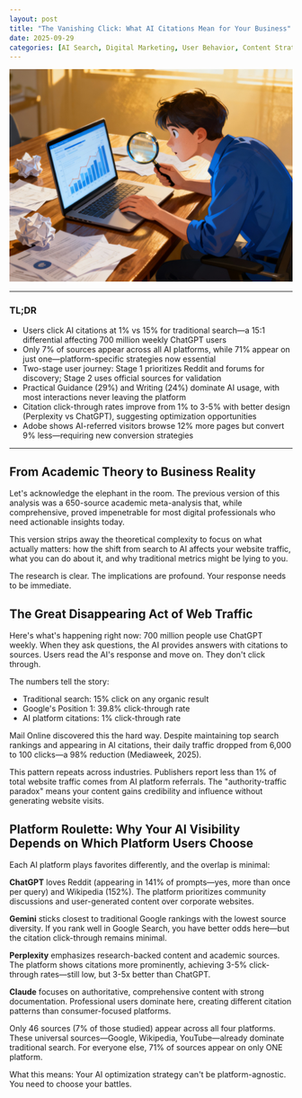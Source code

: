 ```yaml
---
layout: post
title: "The Vanishing Click: What AI Citations Mean for Your Business"
date: 2025-09-29
categories: [AI Search, Digital Marketing, User Behavior, Content Strategy, Traffic Analysis]
---
```


![User browsing AI citations and Google Search results](https://raw.githubusercontent.com/dr-robert-li/jekyll-blog/main/images/user-disco.jpg)

---

### TL;DR

* Users click AI citations at 1% vs 15% for traditional search—a 15:1 differential affecting 700 million weekly ChatGPT users
* Only 7% of sources appear across all AI platforms, while 71% appear on just one—platform-specific strategies now essential
* Two-stage user journey: Stage 1 prioritizes Reddit and forums for discovery; Stage 2 uses official sources for validation
* Practical Guidance (29%) and Writing (24%) dominate AI usage, with most interactions never leaving the platform
* Citation click-through rates improve from 1% to 3-5% with better design (Perplexity vs ChatGPT), suggesting optimization opportunities
* Adobe shows AI-referred visitors browse 12% more pages but convert 9% less—requiring new conversion strategies

---

## From Academic Theory to Business Reality

Let's acknowledge the elephant in the room. The previous version of this analysis was a 650-source academic meta-analysis that, while comprehensive, proved impenetrable for most digital professionals who need actionable insights today.

This version strips away the theoretical complexity to focus on what actually matters: how the shift from search to AI affects your website traffic, what you can do about it, and why traditional metrics might be lying to you.

The research is clear. The implications are profound. Your response needs to be immediate.

## The Great Disappearing Act of Web Traffic

Here's what's happening right now: 700 million people use ChatGPT weekly. When they ask questions, the AI provides answers with citations to sources. Users read the AI's response and move on. They don't click through.

The numbers tell the story:
- Traditional search: 15% click on any organic result
- Google's Position 1: 39.8% click-through rate
- AI platform citations: 1% click-through rate

Mail Online discovered this the hard way. Despite maintaining top search rankings and appearing in AI citations, their daily traffic dropped from 6,000 to 100 clicks—a 98% reduction (Mediaweek, 2025).

This pattern repeats across industries. Publishers report less than 1% of total website traffic comes from AI platform referrals. The "authority-traffic paradox" means your content gains credibility and influence without generating website visits.

## Platform Roulette: Why Your AI Visibility Depends on Which Platform Users Choose

Each AI platform plays favorites differently, and the overlap is minimal:

**ChatGPT** loves Reddit (appearing in 141% of prompts—yes, more than once per query) and Wikipedia (152%). The platform prioritizes community discussions and user-generated content over corporate websites.

**Gemini** sticks closest to traditional Google rankings with the lowest source diversity. If you rank well in Google Search, you have better odds here—but the citation click-through remains minimal.

**Perplexity** emphasizes research-backed content and academic sources. The platform shows citations more prominently, achieving 3-5% click-through rates—still low, but 3-5x better than ChatGPT.

**Claude** focuses on authoritative, comprehensive content with strong documentation. Professional users dominate here, creating different citation patterns than consumer-focused platforms.

Only 46 sources (7% of those studied) appear across all four platforms. These universal sources—Google, Wikipedia, YouTube—already dominate traditional search. For everyone else, 71% of sources appear on only ONE platform.

What this means: Your AI optimization strategy can't be platform-agnostic. You need to choose your battles.
